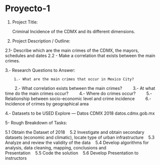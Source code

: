 # Proyecto-1
1. Project Title:
  
    Criminal Incidence of the CDMX and its different dimensions.

2. Project Description / Outline:

  2.1- Describe which are the main crimes of the CDMX, the mayors, schedules    and dates
  2.2 - Make a correlation that exists between the main crimes.

3.- Research Questions to Answer:

        1.- What are the main crimes that occur in Mexico City?
        2.- What correlation exists between the main crimes?
        3.- At what time do the main crimes occur?
        4.- Where do crimes occur?
        5.- Relationship between socio-economic level and crime incidence
        6.- Incidence of crimes by geographical area


4.- Datasets to be USED
      Explore — Datos CDMX  2018 
      datos.cdmx.gob.mx


5- Rough Breakdown of Tasks:
 
  5.1 Obtain the Dataset of 2018
   5.2 Investigate and obtain secondary datasets (economic and climatic), locate
        type of urban infrastructure
   5.3 Analyze and review the validity of the data
   5.4 Develop algorithms for analysis, data cleaning, mapping, conclusions and       
         Presentation
   5.5 Code the solution
   5.6 Develop Presentation to instructors
